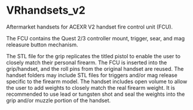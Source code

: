 # VRhandsets_v2
Aftermarket handsets for ACEXR V2 handset fire control unit (FCU).

The FCU contains the Quest 2/3 controller mount, trigger, sear, and mag releasure button mechanism.

The STL file for the grip replicates the titled pistol to enable the user to closely match their personal firearm. The FCU is inserted into the grip/handset, and the roll pins from the original handset are reused. The handset folders may include STL files for triggers and/or mag release specific to the firearm model. The handset includes open volume to allow the user to add weights to closely match the real firearm weight. It is recommended to use lead or tungsten shot and seal the weights into the grip and/or muzzle portion of the handset.
